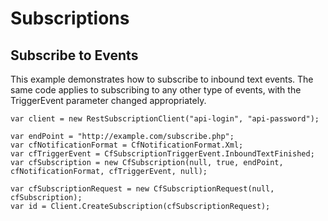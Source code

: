 Subscriptions
=============

## Subscribe to Events

This example demonstrates how to subscribe to inbound text events. The same
code applies to subscribing to any other type of events, with the TriggerEvent
parameter changed appropriately.

```
var client = new RestSubscriptionClient("api-login", "api-password");

var endPoint = "http://example.com/subscribe.php";
var cfNotificationFormat = CfNotificationFormat.Xml;
var cfTriggerEvent = CfSubscriptionTriggerEvent.InboundTextFinished;
var cfSubscription = new CfSubscription(null, true, endPoint, cfNotificationFormat, cfTriggerEvent, null);

var cfSubscriptionRequest = new CfSubscriptionRequest(null, cfSubscription);
var id = Client.CreateSubscription(cfSubscriptionRequest);
```

